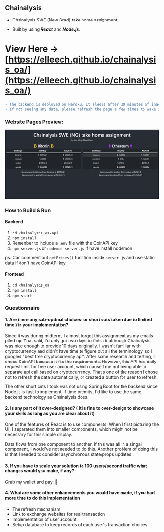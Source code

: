 ## Chainalysis

- Chainalysis SWE (New Grad) take home assignment.

- Built by using **_React_** and **_Node.js_**.

# View Here -> [https://elleech.github.io/chainalysis_oa/](https://elleech.github.io/chainalysis_oa/)

```diff
- The backend is deployed on Heroku. It sleeps after 30 minutes of inactivity.
- If not seeing any data, please refresh the page a few times to wake it up. 😉
```

### Website Pages Preview:

![Image](_images/chainalysis_oa-home.png)

### How to Build & Run

#### Backend

1. `cd chainalysis_oa-api`
2. `npm install`
3. Remenber to include a `.env` file with the CoinAPI key
4. `npm server.js` or `nodemon server.js` if have install nodemon

ps. Can comment out `getPrices()` function inside `server.js` and use static data if don't have CoinAPI key

#### Frontend

1. `cd chainalysis_oa`
2. `npm install`
3. `npm start`

### Questionnaire

#### 1. Are there any sub-optimal choices( or short cuts taken due to limited time ) in your implementation?

Since it was during midterm, I almost forgot this assignment as my emails piled up. That said, I'd only got two days to finish it although Chainalysis was nice enough to provide 10 days originally. I wasn't familiar with cryptocurrency and didn't have time to figure out all the terminology, so I googled "best free cryptocurrency api". After some research and testing, I chose CoinAPI because it fits the requirements. However, this API has daily request limit for free user account, which caused me not being able to separate api call based on cryptocurrency. That's one of the reason I chose not to refresh the data automatically, or created a button for user to refresh.

The other short cuts I took was not using Spring Boot for the backend since Node.js is fast to implement. If time premits, I'd like to use the same backend technology as Chainalysis does.

#### 2. Is any part of it over-designed? ( It is fine to over-design to showcase your skills as long as you are clear about it)

One of the features of React is to use components. When I first picturing the UI, I separated them into smaller components, which might not be necessary for this simple display.

Data flows from one component to another. If this was all in a singal component, I would've not needed to do this. Another problem of doing this is that I needed to consider asynchronous state/props updates.

#### 3. If you have to scale your solution to 100 users/second traffic what changes would you make, if any?

Grab my wallet and pay. 💸

#### 4. What are some other enhancements you would have made, if you had more time to do this implementation

- The refresh mechanism
- Link to exchange websites for real transaction
- Implementation of user account
- Setup database to keep records of each user's transaction choices
